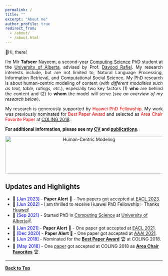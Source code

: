 ```yaml
---
permalink: /
title: ""
excerpt: "About me"
author_profile: true
redirect_from: 
  - /about/
  - /about.html
---
```


👋Hi, there!

<p align="justify">
I’m Mir <b>Tafseer</b> Nayeem, a second-year <a href="https://www.ualberta.ca/computing-science/index.html">Computing Science</a> PhD student at the <a href="https://www.ualberta.ca/index.html">University of Alberta</a>, advised by Prof. <a href="https://webdocs.cs.ualberta.ca/~drafiei/">Davood Rafiei</a>. My research interests include, but are not limited to, Natural Language Processing, Information Retrieval, and Computational Social Science. My PhD research is about human-centric modeling of content (<i>with different modalities such as text, table, ratings, etc.</i>), especially two key factors (1) <b>who</b> are behind the content and (2) to <b>whom</b> the model will serve (<i>see an overview of my research below</i>).</p>

<p align="justify">
My research is generously supported by <span style="color:Red">Huawei PhD Fellowship</span>. My work was previously nominated for <span style="color:Red">Best Paper Award</span> and selected as <span style="color:Red">Area Chair Favorite Paper</span> at <a href="http://coling2018.org/coling-2018-best-papers/">COLING 2018</a>.
</p>


<!--
Thanks for stopping by!

My name is Mir Tafseer Nayeem. I graduated with a M.Sc. degree in Computer Science from the [University of Lethbridge (UofL)](https://www.uleth.ca/), Alberta, Canada. I also worked as a Teaching and Research Assistant at UofL. My research interests include, but are not limited to, Natural Language Processing, Computational Social Science, and Recommender Systems. My work was nominated for [<span style="color:Red"> **Best Paper Award**</span>](http://coling2018.org/coling-2018-best-papers/) and selected as <span style="color:Red"> **Area Chair Favorite Paper** </span> at [COLING 2018](http://coling2018.org). Currently, I am working as a faculty member at [Ahsanullah University of Science and Technology (AUST)](https://www.aust.edu/cse), Dhaka, Bangladesh. 
-->

**For additional information, please see my [CV](https://tafseer-nayeem.github.io/cv/) and [publications](https://tafseer-nayeem.github.io/publications/).**


<!-- <a href="https://tafseer-nayeem.github.io/publications/"> <img src="https://tafseer-nayeem.github.io/images/pubs.png" alt="Publication Venues"
	title="Publication Venues" width="600" height="200"> </a>
-->

<!-- <br /> -->
<p align="center">
<img src="https://tafseer-nayeem.github.io/images/human-centric.png" alt="Human-Centric Modeling" title="Human-Centric Modeling" width="520" height="120">
</p>

## Updates and Highlights
* 📢 <span style="color:Blue"> [Jan 2023] </span> - **Paper Alert** 🔔 - Two papers got accepted at [EACL 2023](https://2023.eacl.org/).
* 📢 <span style="color:Blue"> [Jun 2022] </span> - I am thrilled to receive Huawei PhD Fellowship✨ Thanks [Huawei](https://www.huawei.com/en/)!
* 📢 <span style="color:Blue"> [Sep 2021] </span> - Started PhD in [Computing Science](https://www.ualberta.ca/computing-science/index.html) at [University of Alberta](https://www.ualberta.ca/index.html)✌️.
* 📢 <span style="color:Blue"> [Jan 2021] </span> - **Paper Alert** 🔔 - One paper got accepted at [EACL 2021](https://2021.eacl.org/).
* 📢 <span style="color:Blue"> [Dec 2020] </span> - **Paper Alert** 🔔 - One paper got accepted at [AAAI 2021](https://aaai.org/Conferences/AAAI-21/).
* 📢 <span style="color:Blue"> [Jun 2018] </span> - Nominated for the [**Best Paper Award**](http://coling2018.org/coling-2018-best-papers/) 🏆 at COLING 2018.
* 📢 <span style="color:Blue"> [May 2018] </span> - One [paper](http://aclweb.org/anthology/C18-1102) got accepted at COLING 2018 as [**Area Chair Favorites**](http://coling2018.org/coling-2018-best-papers/) 🏆. 


<!--
* 📢 <span style="color:Blue"> [May 2019] </span> - One [journal paper](https://www.sciencedirect.com/science/article/pii/S0885230818303449) got accepted to  [Computer Speech & Language](https://www.journals.elsevier.com/computer-speech-and-language).
* 📢 <span style="color:Blue"> [Jan 2019] </span> - One [paper](https://link.springer.com/chapter/10.1007/978-3-030-15719-7_14) got accepted at [ECIR 2019](http://ecir2019.org/).
* 📢 <span style="color:Blue"> [Oct 2017] </span> - Organizer and Host: [Intel Nervana AI Academy - Workshop](https://www.intel.ai/).
* 📢 <span style="color:Blue"> [Aug 2017] </span> - One [paper](http://www.aclweb.org/anthology/I17-2071) got accepted at [IJCNLP 2017](http://ijcnlp2017.org/site/page.aspx?pid=901&sid=1133&lang=en).
* 📢 <span style="color:Blue"> [Aug 2017] </span> - One [paper ](https://dl.acm.org/citation.cfm?id=3133106) got accepted at [CIKM 2017](http://www.cikmconference.org/CIKM2017/index.html).
* 📢 <span style="color:Blue"> [Aug 2017] </span> - I attended [ACL 2017](http://acl2017.org/) in Vancouver, and presented a [workshop paper](http://www.aclweb.org/anthology/W17-2407).  
* 📢 <span style="color:Blue"> [Apr 2017] </span> - Gave a talk on [Introduction to NLTK.](https://tafseer-nayeem.github.io/files/Introduction_to_NLTK.pdf)
-->

----------------------------------------

[**Back to Top**](#)

<!--
<script type='text/javascript' id='clustrmaps' src='//cdn.clustrmaps.com/map_v2.js?cl=ffffff&w=320&t=m&d=ipF0iF0Q-RsFHP1VWejYRbFjf-eSQyozfam19f0UfGo'></script>
-->


